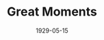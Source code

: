 ---
title: Great Moments
date: 1929-05-15
closing_date:
layout: productions
featured_image:
image_caption:
image_credit:
playbill:
Theatre: Theatre Jacksonville
cast:
- He: Claude Sims, Jr.
- Celeste: Emily Kennard
- Harold: John B. Lucy
- Millie: Gertrude Smith
crew:
- Director: Gertrude F. Jacobi
- Scenery: Anne C. Lalor
- Make-up:
  - E.S. Beauchamp-Nobbs
  - F.W. Armbuster
- Staging: Irene Von Osthoff
- Stage Manager: Martin S. Fabian
understudies:
orchestra:
external_links:
---